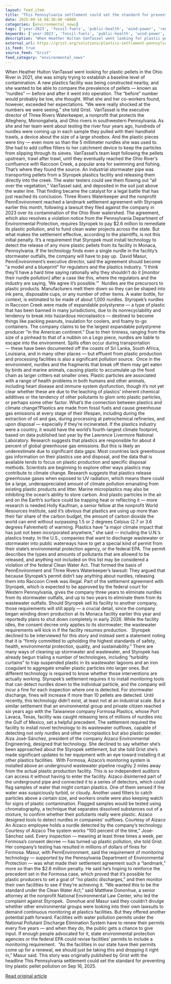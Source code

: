 ```yaml
---
layout: feed_item
title: "This Pennsylvania settlement could set the standard for preventing tiny plastic pellet pollution"
date: 2025-09-16 08:30:00 +0000
categories: [environmental_news]
tags: ['year-2023', 'fossil-fuels', 'public-health', 'wind-power', 'renewable-energy', 'climate-health', 'emissions']
keywords: ['year-2023', 'fossil-fuels', 'public-health', 'wind-power', 'renewable-energy', 'pennsylvania', 'settlement', 'could']
description: "When Heather Hulton VanTassel went looking for plastic pellets in the Ohio River in 2021, she was simply trying to establish a baseline level of contamination"
external_url: https://grist.org/solutions/plastics-settlement-pennsylvania-raccoon-creek-nurdles-styropek/
is_feed: true
source_feed: "Grist"
feed_category: "environmental_news"
---
```


When Heather Hulton VanTassel went looking for plastic pellets in the Ohio River in 2021, she was simply trying to establish a baseline level of contamination. A new plastics facility was being constructed nearby, and she wanted to be able to compare the prevalence of pellets — known as “nurdles” — before and after it went into operation. The “before” number would probably be low, she thought. What she and her co-workers found, however, exceeded her expectations. “We were really shocked at the numbers we were seeing,” she told Grist.&nbsp; VanTassel is the executive director of Three Rivers Waterkeeper, a nonprofit that protects the Allegheny, Monongahela, and Ohio rivers in southwestern Pennsylvania. As she and her team went about testing the river four years ago, hundreds of nurdles were coming up in each sample they pulled with their handheld trawls, a device about the size of a large shoebox. And the plastic pieces were tiny —&nbsp;even more so than the 5 millimeter nurdles she was used to. She had to add coffee filters to her catchment device to keep the particles from slipping through its sieves. VanTassel’s team kept following the pellets upstream, trawl after trawl, until they eventually reached the Ohio River’s confluence with Raccoon Creek, a popular area for swimming and fishing. That’s where they found the source. An industrial stormwater pipe was transporting pellets from a Styropek plastics facility and releasing them directly into the creek. The water testers could see them flowing out “all over the vegetation,” VanTassel said, and deposited in the soil just above the water line. That finding became the catalyst for a legal battle that has just reached its conclusion. Three Rivers Waterkeeper and the nonprofit PennEnvironment reached a landmark settlement agreement with Styropek earlier this month, following a lawsuit they filed against the company in 2023 over its contamination of the Ohio River watershed. The agreement, which also resolves a violation notice from the Pennsylvania Department of Environmental Protection, requires Styropek to pay $2.6 million to remediate its plastic pollution, and to fund clean water projects across the state. But what makes the settlement effective, according to the plaintiffs, is not this initial penalty. It’s a requirement that Styropek must install technology to detect the release of any more plastic pellets from its facility in Monaca, Pennsylvania. If the technology finds even a single nurdle in the facility’s stormwater outfalls, the company will have to pay up.&nbsp; David Masur, PennEnvironment’s executive director, said the agreement should become “a model and a blueprint” for regulators and the plastics industry. “I think they’ll have a hard time saying rationally why they shouldn’t do it [monitor their nurdle pollution] after a case like this, where the regulators and the industry are saying, ‘We agree it’s possible.’”&nbsp; Nurdles are the precursors to plastic products. Manufacturers melt them down so they can be shaped into ink pens, disposable cups, or any number of other items. A water bottle, for context, is estimated to be made of about 1,000 nurdles. Styropek’s nurdles in Raccoon Creek were made of expandable polystyrene — a type of plastic that has been banned in many jurisdictions, due to its nonrecyclability and tendency to break into hazardous microplastics — destined to become things like packing peanuts, insulation for coolers, and foamy to-go containers. The company claims to be the largest expandable polystyrene producer “in the American continent.” Due to their tininess,&nbsp;ranging from the size of a pinhead to that of a nubbin on a Lego piece, nurdles are liable to escape into the environment. Spills often occur during transportation —&nbsp;these have been documented off the coasts of Sri Lanka, South Africa, Louisiana, and in many other places — but effluent from plastic production and processing facilities is also a significant pollution source.&nbsp; Once in the environment, nurdles and the fragments that break off them may get eaten by birds and marine animals, causing plastic to accumulate up the food chain as larger critters eat smaller ones. Plastic particles are associated with a range of health problems in both humans and other animals, including heart disease and immune system dysfunction, though it’s not yet clear whether these are due to the leaching of plastics’ inherent chemical additives or the tendency of other pollutants to glom onto plastic particles, or perhaps some other factor. What&#8217;s the connection between plastics and climate change?Plastics are made from fossil fuels and cause greenhouse gas emissions at every stage of their lifespan, including during the extraction of oil and gas, during processing at petrochemical refineries, and upon disposal — especially if they’re incinerated. If the plastics industry were a country, it would have the world’s fourth-largest climate footprint, based on data published last year by the Lawrence Livermore National Laboratory. Research suggests that plastics are responsible for about 4 percent of global greenhouse gas emissions. But this is likely an underestimate due to significant data gaps: Most countries lack greenhouse gas information on their plastics use and disposal, and the data that is available tends to focus on plastic production and specific disposal methods. Scientists are beginning to explore other ways plastics may contribute to climate change. Research suggests that plastics release greenhouse gases when exposed to UV radiation, which means there could be a large, underappreciated amount of climate pollution emanating from existing plastic products and litter. Marine microplastics may also be inhibiting the ocean&#8217;s ability to store carbon. And plastic particles in the air and on the Earth’s surface could be trapping heat or reflecting it — more research is needed.Holly Kaufman, a senior fellow at the nonprofit World Resources Institute, said it’s obvious that plastics are using up more than their fair share of the carbon budget, the amount of carbon dioxide the world can emit without surpassing 1.5 or 2 degrees Celsius (2.7 or 3.6 degrees Fahrenheit) of warming. Plastics have “a major climate impact that has just not been incorporated anywhere,” she said — including the U.N.’s plastics treaty. In the U.S., companies that want to discharge wastewater or stormwater into public waterways have to get a special kind of permit from their state’s environmental protection agency, or the federal EPA. The permit describes the types and amounts of pollutants that are allowed to be released, and anything not included on this list may be considered a violation of the federal Clean Water Act. That formed the basis of PennEnvironment and Three Rivers Waterkeeper’s lawsuit: They argued that because Styropek’s permit didn’t say anything about nurdles, releasing them into Raccoon Creek was illegal. Part of the settlement agreement with Styropek, which is expected to be approved by the federal court for Western Pennsylvania, gives the company three years to eliminate nurdles from its stormwater outfalls, and up to two years to eliminate them from its wastewater outfalls. Should Styropek sell its facility to another company, those requirements will still apply —&nbsp;a crucial detail, since the company began winding down production at its Monaca facility earlier this year and reportedly plans to shut down completely in early 2026. While the facility idles, the consent decree only applies to its stormwater; the wastewater requirements will kick in if the facility resumes production.&nbsp;&nbsp; Styropek declined to be interviewed for this story and instead sent a statement noting that it is “firmly committed to upholding the highest standards of safety, health, environmental protection, quality, and sustainability.” There are many ways of cleaning up stormwater and wastewater, and Styropek has already begun trialing a number of technologies, including “turbidity curtains” to trap suspended plastic in its wastewater lagoons and an iron coagulant to aggregate smaller plastic particles into larger ones. But different technology is required to know whether those interventions are actually working. Styropek’s settlement requires it to install monitoring tools that can detect nurdles down to the individual particle,&nbsp;and the company will incur a fine for each inspection where one is detected. For stormwater discharge, fines will increase if more than 10 pellets are detected. Until recently, this technology didn’t exist, at least not at an industrial scale. But a similar settlement that an environmental group and private citizen reached six years ago with the Taiwanese company Formosa Plastics, whose Port Lavaca, Texas, facility was caught releasing tens of millions of nurdles into the Gulf of Mexico, set a helpful precedent. The settlement required the facility to install novel technology to its wastewater outflows, capable of detecting not only nurdles and other microplastics but also plastic powder.&nbsp; Aiza José-Sánchez, president of the company Aizaco Environmental Engineering, designed that technology. She declined to say whether she’s been approached about the Styropek settlement, but she told Grist she’s made significant updates to her equipment with an eye toward installing it at other plastics facilities.&nbsp; With Formosa, Aizaco’s monitoring system is installed above an underground wastewater pipeline roughly 2 miles away from the actual plastic production facility. This is so independent auditors can access it without having to enter the facility. Aizaco disinterred part of the underground pipe and connected it to a series of detectors, which could flag samples of water that might contain plastics. One of them sensed if the water was suspiciously turbid, or cloudy. Another used filters to catch particles above a certain size, and workers onsite were also keeping watch for signs of plastic contamination. Flagged samples would be tested using chromatography, a technique that separates dissolved substances out of a mixture, to confirm whether their pollutants really were plastic. Aizaco designed tools to detect nurdles in companies&#8217; outflows. Courtesy of Aizaco An Aizaco employee holds a nurdle detected by the company&#8217;s technology. Courtesy of Aizaco The system works “100 percent of the time,” José-Sánchez said. Every inspection — meaning at least three times a week, per Formosa’s consent decree —&nbsp;has turned up plastic pollution, she told Grist. Her company’s testing has resulted in millions of dollars of fines for Formosa. Masur, with PennEnvironment, said the requirement of monitoring technology —&nbsp;supported by the Pennsylvania Department of Environmental Protection — was what made their settlement agreement such a “landmark,” more so than the $2.6 million penalty. He said he’s hoping to reinforce the precedent set in the Formosa case, which proved that it’s possible for plastic producers to set a goal of “no plastic discharges,” and then monitor their own facilities to see if they’re achieving it. “We wanted this to be the standard under the Clean Water Act,” said Matthew Dononhue, a senior attorney at the nonprofit National Environmental Law Center, who led the complaint against Styropek.&nbsp; Donohue and Masur said they couldn’t divulge whether other environmental groups were looking into their own lawsuits to demand continuous monitoring at plastics facilities. But they offered another potential path forward. Facilities with water pollution permits under the National Pollutant Discharge Elimination System have to renew their permits every five years —&nbsp;and when they do, the public gets a chance to give input. If enough people advocated for it, state environmental protection agencies or the federal EPA could revise facilities&#8217; permits to include a monitoring requirement.&nbsp; “As the facilities in our state have their permits come up for a renewal, we should just be taking this and dropping it right in,” Masur said. This story was originally published by Grist with the headline This Pennsylvania settlement could set the standard for preventing tiny plastic pellet pollution on Sep 16, 2025.

[Read original article](https://grist.org/solutions/plastics-settlement-pennsylvania-raccoon-creek-nurdles-styropek/)
